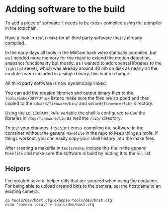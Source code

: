 # Adding software to the build


To add a piece of software it needs to be cross-compiled using the compiler in the toolchain.

Have a look in `tools/make` for all third party software that is already compiled.

In the early days all tools in the MiiCam hack were statically compiled,
but as I needed more memory for the rtspd to extend the motion detection,
snapshot functionality but mostly: as I wanted to add openssl libraries to the `lighttpd` server,
which was already around 40 mb on disk as nearly all the modules were included in a single binary, this had to change.

All third party software is now dynamically linked.

You can add the created libraries and output binary files to the `tools/make/OUTPUT.mk` lists
to make sure the files are stripped and then copied to the `sdcard/firmware/bin/` and `sdcard/firmware/lib/` directory.

Using the `LD_LIBRARY_PATH` variable the shell is configured to use the libraries in `/tmp/firmware/lib`
as well the `/lib/` directory.

To test your changes, first start cross-compiling the software in the container
without the general `Makefile` in the repo to keep things simple.
If things workout, you can easily copy your shell history into the make files.

After creating a makefile in `tools/make`, include this file in the general `Makefile` and make sure the software is build by adding it to the `all` list.

## Helpers

I've created several helper utils that are sourced when using the container.
For being able to upload created bins to the camera, set the hostname to an existing camera:

```
cp tools/dev/host.cfg.example tools/dev/host.cfg
echo "camera.local" > tools/dev/host.cfg
```

